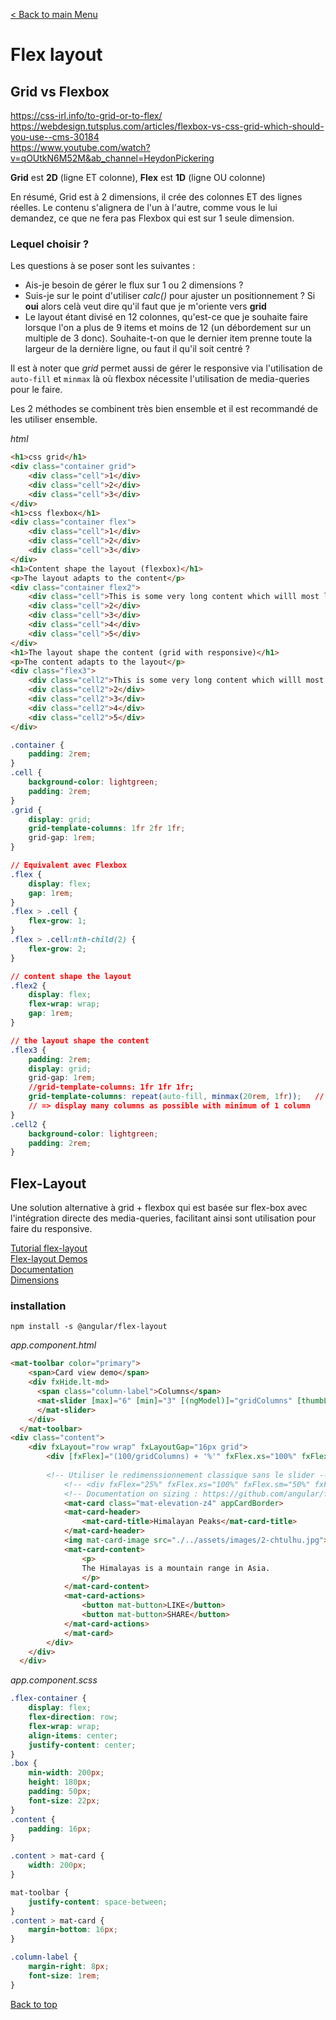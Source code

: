 [< Back to main Menu](https://github.com/gsoulie/angular-resources/blob/master/ng-sheet.md)    

# Flex layout

## Grid vs Flexbox

https://css-irl.info/to-grid-or-to-flex/       
https://webdesign.tutsplus.com/articles/flexbox-vs-css-grid-which-should-you-use--cms-30184       
https://www.youtube.com/watch?v=qOUtkN6M52M&ab_channel=HeydonPickering      

**Grid** est **2D** (ligne ET colonne), **Flex** est **1D** (ligne OU colonne)

En résumé, Grid est à 2 dimensions, il crée des colonnes ET des lignes réelles. Le contenu s'alignera de l'un à l'autre, comme vous le lui demandez, ce que ne fera pas Flexbox qui est sur 1 seule dimension.

### Lequel choisir ?

Les questions à se poser sont les suivantes :

- Ais-je besoin de gérer le flux sur 1 ou 2 dimensions ?
- Suis-je sur le point d'utiliser *calc()* pour ajuster un positionnement ? Si **oui** alors celà veut dire qu'il faut que je m'oriente vers **grid**
- Le layout étant divisé en 12 colonnes, qu'est-ce que je souhaite faire lorsque l'on a plus de 9 items et moins de 12 (un débordement sur un multiple de 3 donc). Souhaite-t-on que le dernier item prenne toute la largeur de la dernière ligne, ou faut il qu'il soit centré ?

Il est à noter que *grid* permet aussi de gérer le responsive via l'utilisation de ````auto-fill```` et ````minmax```` là où flexbox nécessite l'utilisation de media-queries pour le faire.

Les 2 méthodes se combinent très bien ensemble et il est recommandé de les utiliser ensemble.

*html*

````html
<h1>css grid</h1>
<div class="container grid">
    <div class="cell">1</div>
    <div class="cell">2</div>
    <div class="cell">3</div>
</div>
<h1>css flexbox</h1>
<div class="container flex">
    <div class="cell">1</div>
    <div class="cell">2</div>
    <div class="cell">3</div>
</div>
<h1>Content shape the layout (flexbox)</h1>
<p>The layout adapts to the content</p>
<div class="container flex2">
    <div class="cell">This is some very long content which willl most likely span on a few lines, depending on the size of the parent and the available space</div>
    <div class="cell">2</div>
    <div class="cell">3</div>
    <div class="cell">4</div>
    <div class="cell">5</div>
</div>
<h1>The layout shape the content (grid with responsive)</h1>
<p>The content adapts to the layout</p>
<div class="flex3">
    <div class="cell2">This is some very long content which willl most likely span on a few lines, depending on the size of the parent and the available space</div>
    <div class="cell2">2</div>
    <div class="cell2">3</div>
    <div class="cell2">4</div>
    <div class="cell2">5</div>
</div>
````

````css
.container {
    padding: 2rem;
}
.cell {
    background-color: lightgreen;
    padding: 2rem;
}
.grid {
    display: grid;
    grid-template-columns: 1fr 2fr 1fr;
    grid-gap: 1rem;
}

// Equivalent avec Flexbox
.flex {
    display: flex;
    gap: 1rem;
}
.flex > .cell {
    flex-grow: 1;
}
.flex > .cell:nth-child(2) {
    flex-grow: 2;
}

// content shape the layout
.flex2 {
    display: flex;
    flex-wrap: wrap;
    gap: 1rem;
}

// the layout shape the content
.flex3 {
    padding: 2rem;
    display: grid;
    grid-gap: 1rem;
    //grid-template-columns: 1fr 1fr 1fr;
    grid-template-columns: repeat(auto-fill, minmax(20rem, 1fr));   // to make layout responsive
    // => display many columns as possible with minimum of 1 column
}
.cell2 {
    background-color: lightgreen;
    padding: 2rem;
}
````


## Flex-Layout

Une solution alternative à grid + flexbox qui est basée sur flex-box avec l'intégration directe des media-queries, facilitant ainsi sont utilisation pour faire du responsive.

[Tutorial flex-layout](https://zoaibkhan.com/blog/create-a-responsive-card-grid-in-angular-using-flex-layout-part-1/)       
[Flex-layout Demos](https://tburleson-layouts-demos.firebaseapp.com/#/responsive)      
[Documentation](https://github.com/angular/flex-layout/wiki/API-Documentation)      
[Dimensions](https://github.com/angular/flex-layout/wiki/Responsive-API)     

### installation

````
npm install -s @angular/flex-layout
````

*app.component.html*

````html
<mat-toolbar color="primary">
    <span>Card view demo</span>
    <div fxHide.lt-md>
      <span class="column-label">Columns</span>
      <mat-slider [max]="6" [min]="3" [(ngModel)]="gridColumns" [thumbLabel]="true">
      </mat-slider>
    </div>
  </mat-toolbar>
<div class="content">
    <div fxLayout="row wrap" fxLayoutGap="16px grid">
        <div [fxFlex]="(100/gridColumns) + '%'" fxFlex.xs="100%" fxFlex.sm="50%" fxFlex.md="33%" fxFlex.xl="20%" *ngFor="let num of [1,2,3,4,5,6,7]">
        
        <!-- Utiliser le redimenssionnement classique sans le slider -->
            <!-- <div fxFlex="25%" fxFlex.xs="100%" fxFlex.sm="50%" fxFlex.md="33%" fxFlex.xl="20%" *ngFor="let num of [1,2,3,4,5,6,7]">-->
            <!-- Documentation on sizing : https://github.com/angular/flex-layout/wiki/Responsive-API -->
            <mat-card class="mat-elevation-z4" appCardBorder>
            <mat-card-header>
                <mat-card-title>Himalayan Peaks</mat-card-title>
            </mat-card-header>
            <img mat-card-image src="./../assets/images/2-chtulhu.jpg">
            <mat-card-content>
                <p>
                The Himalayas is a mountain range in Asia.
                </p>
            </mat-card-content>
            <mat-card-actions>
                <button mat-button>LIKE</button>
                <button mat-button>SHARE</button>
            </mat-card-actions>
            </mat-card>
        </div>
    </div>
  </div>
````

*app.component.scss*

````css
.flex-container {
    display: flex;
    flex-direction: row;
    flex-wrap: wrap;
    align-items: center;
    justify-content: center;
}
.box {
    min-width: 200px;
    height: 180px;
    padding: 50px;
    font-size: 22px;
}
.content {
    padding: 16px;
}

.content > mat-card {
    width: 200px;
}

mat-toolbar {
    justify-content: space-between;
}
.content > mat-card {
    margin-bottom: 16px;
}

.column-label {
    margin-right: 8px;
    font-size: 1rem;
}
````
[Back to top](#flex-layout)
